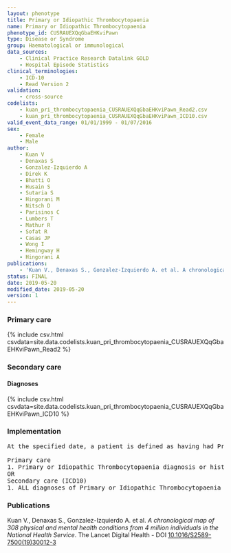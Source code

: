 ```yaml
---
layout: phenotype
title: Primary or Idiopathic Thrombocytopaenia
name: Primary or Idiopathic Thrombocytopaenia
phenotype_id: CUSRAUEXQqGbaEHKviPawn 
type: Disease or Syndrome
group: Haematological or immunological
data_sources: 
    - Clinical Practice Research Datalink GOLD
    - Hospital Episode Statistics
clinical_terminologies: 
    - ICD-10
    - Read Version 2
validation: 
    - cross-source
codelists: 
    - kuan_pri_thrombocytopaenia_CUSRAUEXQqGbaEHKviPawn_Read2.csv
    - kuan_pri_thrombocytopaenia_CUSRAUEXQqGbaEHKviPawn_ICD10.csv
valid_event_data_range: 01/01/1999 - 01/07/2016
sex: 
    - Female
    - Male
author: 
    - Kuan V
    - Denaxas S
    - Gonzalez-Izquierdo A
    - Direk K
    - Bhatti O
    - Husain S
    - Sutaria S
    - Hingorani M
    - Nitsch D
    - Parisinos C
    - Lumbers T
    - Mathur R
    - Sofat R
    - Casas JP
    - Wong I
    - Hemingway H
    - Hingorani A
publications: 
    - 'Kuan V., Denaxas S., Gonzalez-Izquierdo A. et al. A chronological map of 308 physical and mental health conditions from 4 million individuals in the National Health Service. The Lancet Digital Health - DOI: 10.1016/S2589-7500(19)30012-3' 
status: FINAL
date: 2019-05-20
modified_date: 2019-05-20
version: 1
---
```

### Primary care 
{% include csv.html csvdata=site.data.codelists.kuan_pri_thrombocytopaenia_CUSRAUEXQqGbaEHKviPawn_Read2 %}
### Secondary care 
#### Diagnoses 
{% include csv.html csvdata=site.data.codelists.kuan_pri_thrombocytopaenia_CUSRAUEXQqGbaEHKviPawn_ICD10 %}
### Implementation 
<pre>At the specified date, a patient is defined as having had Primary or Idiopathic Thrombocytopaenia IF they meet the criteria for any of the following on or before the specified date. The earliest date on which the individual meets any of the following criteria on or before the specified date is defined as the first event date:

Primary care
1. Primary or Idiopathic Thrombocytopaenia diagnosis or history of diagnosis during a consultation 
OR
Secondary care (ICD10)
1. ALL diagnoses of Primary or Idiopathic Thrombocytopaenia or history of diagnosis during a hospitalization</pre> 
 
### Publications 
Kuan V., Denaxas S., Gonzalez-Izquierdo A. et al. _A chronological map of 308 physical and mental health conditions from 4 million individuals in the National Health Service_. The Lancet Digital Health - DOI <a href='https://www.thelancet.com/journals/landig/article/PIIS2589-7500(19)30012-3/fulltext'>10.1016/S2589-7500(19)30012-3</a>
